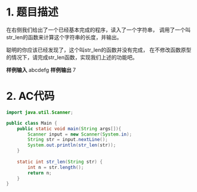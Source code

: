 ﻿# 1. 题目描述
在右侧我们给出了一个已经基本完成的程序，读入了一个字符串，
调用了一个叫str_len的函数来计算这个字符串的长度，并输出。

聪明的你应该已经发现了，这个叫str_len的函数并没有完成，
在不修改函数原型的情况下，请完成str_len函数，实现我们上述的功能吧。
 
**样例输入**
abcdefg
**样例输出**
7 

# 2. AC代码
```java
import java.util.Scanner;

public class Main {
	public static void main(String args[]){
		Scanner input = new Scanner(System.in);
		String str = input.nextLine();
		System.out.println(str_len(str));
	}
	
	static int str_len(String str) {
		int n = str.length();
		return n;
	}
}
```

